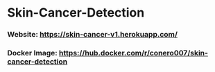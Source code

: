 # Skin-Cancer-Detection

### Website: https://skin-cancer-v1.herokuapp.com/

### Docker Image: https://hub.docker.com/r/conero007/skin-cancer-detection